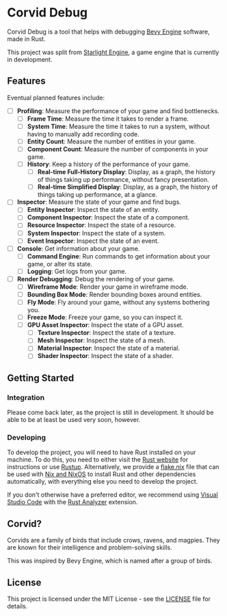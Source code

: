 # Corvid Debug

Corvid Debug is a tool that helps with debugging [Bevy Engine](https://bevyengine.org/) software, made in Rust.

This project was split from [Starlight Engine](https://github.com/Mad-Star-Studio/Starlight), a game engine that is currently in development.

## Features

Eventual planned features include:

- [ ] **Profiling**: Measure the performance of your game and find bottlenecks.
  - [ ] **Frame Time**: Measure the time it takes to render a frame.
  - [ ] **System Time**: Measure the time it takes to run a system, without having to manually add recording code.
  - [ ] **Entity Count**: Measure the number of entities in your game.
  - [ ] **Component Count**: Measure the number of components in your game.
  - [ ] **History**: Keep a history of the performance of your game.
    - [ ] **Real-time Full-History Display**: Display, as a graph, the history of things taking up performance, without fancy presentation.
    - [ ] **Real-time Simplified Display**: Display, as a graph, the history of things taking up performance, at a glance.
- [ ] **Inspector**: Measure the state of your game and find bugs.
  - [ ] **Entity Inspector**: Inspect the state of an entity.
  - [ ] **Component Inspector**: Inspect the state of a component.
  - [ ] **Resource Inspector**: Inspect the state of a resource.
  - [ ] **System Inspector**: Inspect the state of a system.
  - [ ] **Event Inspector**: Inspect the state of an event.
- [ ] **Console**: Get information about your game.
  - [ ] **Command Engine**: Run commands to get information about your game, or alter its state.
  - [ ] **Logging**: Get logs from your game.
- [ ] **Render Debugging**: Debug the rendering of your game.
  - [ ] **Wireframe Mode**: Render your game in wireframe mode.
  - [ ] **Bounding Box Mode**: Render bounding boxes around entities.
  - [ ] **Fly Mode**: Fly around your game, without any systems bothering you.
  - [ ] **Freeze Mode**: Freeze your game, so you can inspect it.
  - [ ] **GPU Asset Inspector**: Inspect the state of a GPU asset.
    - [ ] **Texture Inspector**: Inspect the state of a texture.
    - [ ] **Mesh Inspector**: Inspect the state of a mesh.
    - [ ] **Material Inspector**: Inspect the state of a material.
    - [ ] **Shader Inspector**: Inspect the state of a shader.

## Getting Started

### Integration

Please come back later, as the project is still in development.
It should be able to be at least be used very soon, however.

### Developing

To develop the project, you will need to have Rust installed on your machine.
To do this, you need to either visit the [Rust website](https://www.rust-lang.org/) for instructions or use [Rustup](https://rustup.rs/).
Alternatively, we provide a [flake.nix](./flake.nix) file that can be used with [Nix and NixOS](https://nixos.org/) to install Rust and other dependencies automatically, with everything else you need to develop the project.

If you don't otherwise have a preferred editor, we recommend using [Visual Studio Code](https://code.visualstudio.com/) with the [Rust Analyzer](https://marketplace.visualstudio.com/items?itemName=matklad.rust-analyzer) extension.

## Corvid?

Corvids are a family of birds that include crows, ravens, and magpies.
They are known for their intelligence and problem-solving skills.

This was inspired by Bevy Engine, which is named after a group of birds.

## License

This project is licensed under the MIT License - see the [LICENSE](./LICENSE) file for details.
